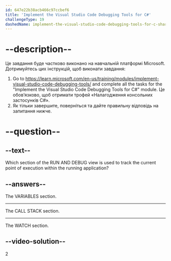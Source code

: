 ```yaml
---
id: 647e22b38acb466c97ccbef6
title: 'Implement the Visual Studio Code Debugging Tools for C#'
challengeType: 19
dashedName: implement-the-visual-studio-code-debugging-tools-for-c-sharp
---
```


# --description--

Це завдання буде частково виконано на навчальній платформі Microsoft. Дотримуйтесь цих інструкцій, щоб виконати завдання:

1. Go to <a href="https://learn.microsoft.com/en-us/training/modules/implement-visual-studio-code-debugging-tools/" target="_blank">https://learn.microsoft.com/en-us/training/modules/implement-visual-studio-code-debugging-tools/</a> and complete all the tasks for the "Implement the Visual Studio Code Debugging Tools for C#" module. Це обов’язково, щоб отримати трофей «Налагодження консольних застосунків C#».
1. Як тільки завершите, поверніться та дайте правильну відповідь на запитання нижче.

# --question--

## --text--

Which section of the RUN AND DEBUG view is used to track the current point of execution within the running application?

## --answers--

The VARIABLES section.

---

The CALL STACK section.

---

The WATCH section.

## --video-solution--

2
